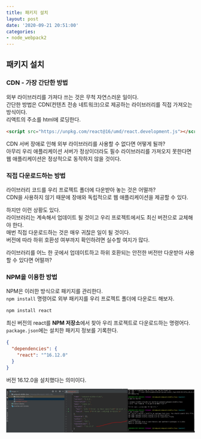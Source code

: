 ```yaml
---
title: 패키지 설치
layout: post
date: '2020-09-21 20:51:00'
categories:
- node_webpack2
---
```


## 패키지 설치

### CDN - 가장 간단한 방법

외부 라이브러리를 가져다 쓰는 것은 무척 자연스러운 일이다.  
간단한 방법은 CDN(컨텐츠 전송 네트워크)으로 제공하는 라이브러리를 직접 가져오는 방식이다.  
리액트의 주소를 html에 로딩한다.

```html
<script src="https://unpkg.com/react@16/umd/react.development.js"></script>
```

CDN 서버 장애로 인해 외부 라이브러리를 사용할 수 없다면 어떻게 될까?  
아무리 우리 애플리케이션 서버가 정상이더라도 필수 라이브러리를 가져오지 못한다면 웹 애플리케이션은 정상적으로 동작하지 않을 것이다.

### 직접 다운로드하는 방법

라이브러리 코드를 우리 프로젝트 폴더에 다운받아 놓는 것은 어떨까?  
CDN을 사용하지 않기 때문에 장애와 독립적으로 웹 애플리케이션을 제공할 수 있다.  

하지만 이런 상황도 있다.  
라이브러리는 계속해서 업데이트 될 것이고 우리 프로젝트에서도 최신 버전으로 교체해야 한다.  
매번 직접 다운로드하는 것은 매우 귀찮은 일이 될 것이다.  
버전에 따라 하위 호환성 여부까지 확인하려면 실수할 여지가 많다.

라이브러리를 어느 한 곳에서 업데이트하고 하위 호환되는 안전한 버전만 다운받아 사용할 수 있다면 어떨까?

### NPM을 이용한 방법

NPM은 이러한 방식으로 패키지를 관리한다.  
`npm install` 명령어로 외부 패키지를 우리 프로젝트 폴더에 다운로드 해보자.

```bash
npm install react
```

최신 버전의 react를 **NPM 저장소**에서 찾아 우리 프로젝트로 다운로드하는 명령어다.  
`package.json`에는 설치한 패키지 정보를 기록한다.

```json
{
  "dependencies": {
    "react": "^16.12.0"
  }
}
```

버전 16.12.0을 설치했다는 의미이다.

![](/static/img/node/webpack2/image03.jpg)